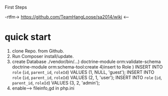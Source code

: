 First Steps

-rtfm-> https://github.com/TeamHangLoose/sa2014/wiki <--

<h1>quick start</h1>

1) clone Repo. from Github. 
2) Run Composer install/update.
3) create Database ./vendor/bin/...)
    doctrine-module orm:validate-schema
    doctrine-module orm:schema-tool:create
4)insert to  Role )
    INSERT INTO `role` (`id`, `parent_id`, `roleId`) VALUES (1, NULL, 'guest');
    INSERT INTO `role` (`id`, `parent_id`, `roleId`) VALUES (2, 1, 'user');
    INSERT INTO `role` (`id`, `parent_id`, `roleId`) VALUES (3, 2, 'admin');
5) enable--> fileinfo,gd in php.ini